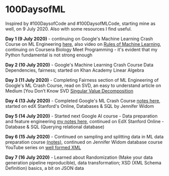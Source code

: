 # 100DaysofML

Inspired by #100DaysofCode and #100DaysofMLCode, starting mine as well, on 9 July 2020.
Also with some resources I find useful.

**Day 1 (9 July 2020)** - continuing on Google's Machine Learning Crash Course on ML Engineering [here](https://developers.google.com/machine-learning), also video on [Rules of Machine Learning](https://developers.google.com/machine-learning/guides/rules-of-ml), continuing on Coursera Biology Meet Programming - it's evident that my Python fundamental is not strong enough

**Day 2 (10 July 2020)** - Google's Machine Learning Crash Course Data Dependencies, fairness; started on Khan Academy Linear Algebra

**Day 3 (11 July 2020)** - Completing Fairness section of ML Engineering of Google's ML Crash Course, read on SVD, an easy to understand article on Medium [You Don’t Know SVD [Singular Value Decomposition](https://towardsdatascience.com/svd-8c2f72e264f)

**Day 4 (13 July 2020)** - Completed Google's ML Crash Course [notes here](https://github.com/ThymeLy/100DaysofML/blob/master/studyNotes/googleML_part3.md), started on edX Stanford's Online, Databases & SQL by Jennifer Widom

**Day 5 (14 July 2020)** - Started next Google AI course - Data preparation and feature engineering [my notes here](github.com/ThymeLy/100DaysofML/blob/master/studyNotes/MLdataprep.md), continued on EdX Stanford Online - Database & SQL (Querying relational database)

**Day 6 (15 July 2020)** - Continued on sampling and splitting data in ML data preparation course [(notes)](https://github.com/ThymeLy/100DaysofML/blob/master/studyNotes/sampling_splitting_data.md), continued on Jennifer Widom database course YouTube series on [well formed XML](https://www.youtube.com/watch?v=aR9aO4o52Eg&list=PLEAYkSg4uSQ0ML-cQSErtoTk2KrUzSZ2c&index=5)  

**Day 7 (16 July 2020)** - Learned about Randomization (Make your data generation pipeline reproducible), data transformation; XSD (XML Schema Definition) basics, a bit on JSON data
